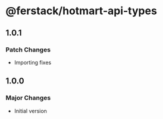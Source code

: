# @ferstack/hotmart-api-types

## 1.0.1

### Patch Changes

- Importing fixes

## 1.0.0

### Major Changes

- Initial version
